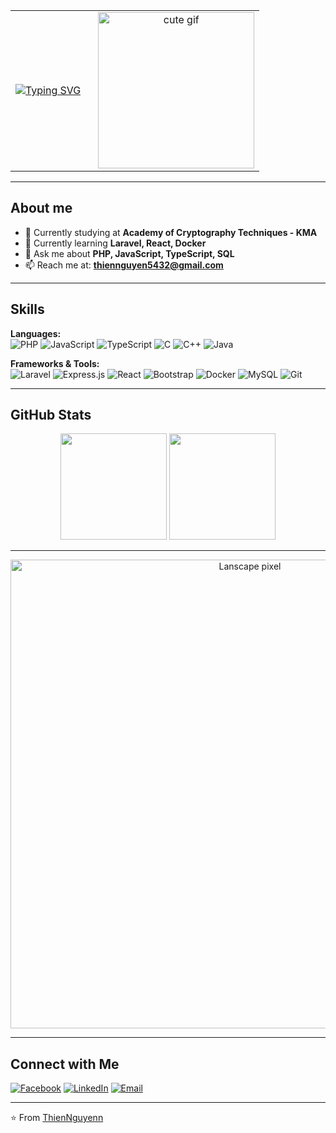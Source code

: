 <div align="center">
  <table style="vertical-align:middle;">
    <tr>
      <td style="vertical-align:middle; text-align:center; padding-right:20px;">
        <a href="https://git.io/typing-svg">
          <img src="https://readme-typing-svg.herokuapp.com?size=28&color=FF5733&center=true&vCenter=true&width=500&lines=Welcome+to+my+GitHub+Profile;I'm+ThienNguyenn;Passionate+about+coding!;Always+learning+new+things!" alt="Typing SVG" />
        </a>
      </td>
      <td style="vertical-align:middle; text-align:center;">
        <img src="https://media2.giphy.com/media/v1.Y2lkPTc5MGI3NjExbno3cWhlaDI3N3ljcXBjOTZrMXV5cDc3M3Axd3lmMGdpbW9ydnJydCZlcD12MV9pbnRlcm5hbF9naWZfYnlfaWQmY3Q9Zw/sZPQXNBBN7mbDALod9/giphy.gif" height="250" alt="cute gif" />
      </td>
    </tr>
  </table>
</div>





---

## About me
- 🏫 Currently studying at **Academy of Cryptography Techniques - KMA**
- 🌱 Currently learning **Laravel, React, Docker**
- 💬 Ask me about **PHP, JavaScript, TypeScript, SQL**
- 📫 Reach me at: **thiennguyen5432@gmail.com**

---

## Skills
**Languages:**  
![PHP](https://img.shields.io/badge/PHP-777BB4?style=for-the-badge&logo=php&logoColor=white)
![JavaScript](https://img.shields.io/badge/JavaScript-F7DF1E?style=for-the-badge&logo=javascript&logoColor=black)
![TypeScript](https://img.shields.io/badge/TypeScript-007ACC?style=for-the-badge&logo=typescript&logoColor=white)
![C](https://img.shields.io/badge/C-A8B9CC?style=for-the-badge&logo=c&logoColor=white)
![C++](https://img.shields.io/badge/C++-00599C?style=for-the-badge&logo=cplusplus&logoColor=white)
![Java](https://img.shields.io/badge/Java-007396?style=for-the-badge&logo=java&logoColor=white)


**Frameworks & Tools:**  
![Laravel](https://img.shields.io/badge/Laravel-FF2D20?style=for-the-badge&logo=laravel&logoColor=white)
![Express.js](https://img.shields.io/badge/Express.js-000000?style=for-the-badge&logo=express&logoColor=white)
![React](https://img.shields.io/badge/React-20232A?style=for-the-badge&logo=react&logoColor=61DAFB)
![Bootstrap](https://img.shields.io/badge/Bootstrap-563D7C?style=for-the-badge&logo=bootstrap&logoColor=white)
![Docker](https://img.shields.io/badge/Docker-2496ED?style=for-the-badge&logo=docker&logoColor=white)
![MySQL](https://img.shields.io/badge/MySQL-4479A1?style=for-the-badge&logo=mysql&logoColor=white)
![Git](https://img.shields.io/badge/Git-F05033?style=for-the-badge&logo=git&logoColor=white)


---




## GitHub Stats
<p align="center">
  <img height="170em" src="https://github-readme-stats.vercel.app/api?username=thiennguyenn&show_icons=true&theme=radical&custom_title=ThiennNguyen012's%20GitHub%20Stat" />
  <img height="170em" src="https://github-readme-stats.vercel.app/api/top-langs/?username=thiennguyenn&layout=compact&theme=radical" />
</p>

---

<section align="center">
  <div align="center">
    <img src="https://media2.giphy.com/media/v1.Y2lkPTc5MGI3NjExdmVzOXhmODVtNXZmZzR5ZG1mbmZ1M2FmbXFvdzBwZ2xuZGgyaHl2YSZlcD12MV9pbnRlcm5hbF9naWZfYnlfaWQmY3Q9Zw/LXxWO0pgGEma8W40A9/giphy.gif"
         alt="Lanscape pixel"
         width="750" />
  </div>
</section>

---

## Connect with Me
[![Facebook](https://img.shields.io/badge/Facebook-1877F2?style=for-the-badge&logo=facebook&logoColor=white)](https://www.facebook.com/Thiennguynn012/)
[![LinkedIn](https://img.shields.io/badge/LinkedIn-0A66C2?style=for-the-badge&logo=linkedin&logoColor=white)](https://linkedin.com/in/yourprofile)
[![Email](https://img.shields.io/badge/Email-D14836?style=for-the-badge&logo=gmail&logoColor=white)](mailto:thiennguyen5432@gmail.com)

---

⭐️ From [ThienNguyenn](https://github.com/Thiennguyen012)

